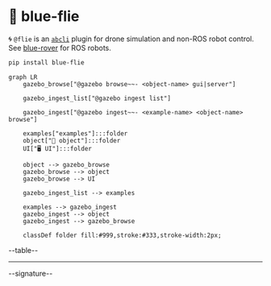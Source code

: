 # 🦋 blue-flie

🌀 `@flie` is an [`abcli`](https://github.com/kamangir/awesome-bash-cli) plugin for drone simulation and non-ROS robot control. See [blue-rover](https://github.com/kamangir/blue-rover) for ROS robots.

```bash
pip install blue-flie
```

```mermaid
graph LR
    gazebo_browse["@gazebo browse~~- <object-name> gui|server"]

    gazebo_ingest_list["@gazebo ingest list"]

    gazebo_ingest["@gazebo ingest~~- <example-name> <object-name> browse"]

    examples["examples"]:::folder
    object["📁 object"]:::folder
    UI["🖥️ UI"]:::folder

    object --> gazebo_browse
    gazebo_browse --> object
    gazebo_browse --> UI

    gazebo_ingest_list --> examples 

    examples --> gazebo_ingest
    gazebo_ingest --> object
    gazebo_ingest --> gazebo_browse

    classDef folder fill:#999,stroke:#333,stroke-width:2px;
```

--table--

---

--signature--